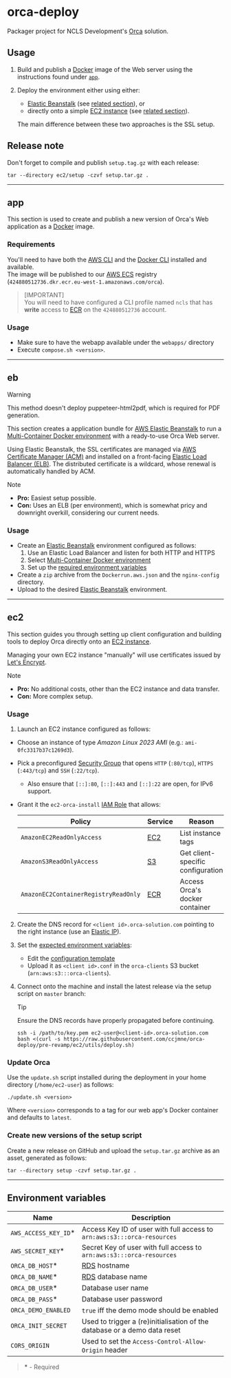 # orca-deploy

Packager project for NCLS Development's [Orca](https://www.orca-solution.com/) solution.

## Usage

1. Build and publish a [Docker](https://www.docker.com/) image of the Web server using the instructions found under [`app`](./app/README.md).
2. Deploy the environment either using either:

   - [Elastic Beanstalk](https://aws.amazon.com/elasticbeanstalk/) (see [related section](./eb/README.md)), or
   - directly onto a simple [EC2 instance](https://aws.amazon.com/ec2/) (see [related section](./ec2/README.md)).

   The main difference between these two approaches is the SSL setup.

## Release note

Don't forget to compile and publish `setup.tag.gz` with each release:

```shell
tar --directory ec2/setup -czvf setup.tar.gz .
```

---

## app

This section is used to create and publish a new version of Orca's Web application as a [Docker](https://www.docker.com/) image.

### Requirements

You'll need to have both the [AWS CLI](https://aws.amazon.com/cli/) and the [Docker CLI](https://docs.docker.com/engine/reference/commandline/cli/) installed and available.  
The image will be published to our [AWS ECS](https://aws.amazon.com/ecs/) registry (`424880512736.dkr.ecr.eu-west-1.amazonaws.com/orca`).

> [IMPORTANT]  
> You will need to have configured a CLI profile named `ncls` that has **write** access to [ECR](https://aws.amazon.com/ecr/) on the `424880512736` account.

### Usage

- Make sure to have the webapp available under the `webapps/` directory
- Execute `compose.sh <version>`.

---

## eb

> [!WARNING]  
> This method doesn't deploy puppeteer-html2pdf, which is required for PDF generation.

This section creates a application bundle for [AWS Elastic Beanstalk](https://aws.amazon.com/elasticbeanstalk/) to run a [Multi-Container Docker environment](http://docs.aws.amazon.com/elasticbeanstalk/latest/dg/create_deploy_docker_ecs.html) with a ready-to-use Orca Web server.

Using Elastic Beanstalk, the SSL certificates are managed via [AWS Certificate Manager (ACM)](https://aws.amazon.com/certificate-manager/) and installed on a front-facing [Elastic Load Balancer (ELB)](https://aws.amazon.com/elasticloadbalancing/). The distributed certificate is a wildcard, whose renewal is automatically handled by ACM.

> [!NOTE]
>
> - **Pro:** Easiest setup possible.
> - **Con:** Uses an ELB (per environment), which is somewhat pricy and downright overkill, considering our current needs.

### Usage

- Create an [Elastic Beanstalk](https://aws.amazon.com/elasticbeanstalk/) environment configured as follows:
  1. Use an Elastic Load Balancer and listen for both HTTP and HTTPS
  2. Select [Multi-Container Docker environment](http://docs.aws.amazon.com/elasticbeanstalk/latest/dg/create_deploy_docker_ecs.html)
  3. Set up the [required environment variables](#environment-variables)
- Create a `zip` archive from the `Dockerrun.aws.json` and the `nginx-config` directory.
- Upload to the desired [Elastic Beanstalk](https://aws.amazon.com/elasticbeanstalk/) environment.

---

## ec2

This section guides you through setting up client configuration and building tools to deploy Orca directly onto an [EC2 instance](https://aws.amazon.com/ec2/).

Managing your own EC2 instance "manually" will use certificates issued by [Let's Encrypt](https://letsencrypt.org/).

> [!NOTE]
>
> - **Pro:** No additional costs, other than the EC2 instance and data transfer.
> - **Con:** More complex setup.

### Usage

1. Launch an EC2 instance configured as follows:

- Choose an instance of type _Amazon Linux 2023 AMI_ (e.g.: `ami-0fc3317b37c1269d3`).
- Pick a preconfigured [Security Group](http://docs.aws.amazon.com/AWSEC2/latest/UserGuide/using-network-security.html) that opens `HTTP` (`:80/tcp`), `HTTPS` (`:443/tcp`) and `SSH` (`:22/tcp`).

  - Also ensure that `[::]:80`, `[::]:443` and `[::]:22` are open, for IPv6 support.

- Grant it the `ec2-orca-install` [IAM Role](https://docs.aws.amazon.com/IAM/latest/UserGuide/id_roles.html) that allows:

  | Policy                               | Service                           | Reason                            |
  | ------------------------------------ | --------------------------------- | --------------------------------- |
  | `AmazonEC2ReadOnlyAccess`            | [EC2](https://aws.amazon.com/ec2) | List instance tags                |
  | `AmazonS3ReadOnlyAccess`             | [S3](https://aws.amazon.com/s3)   | Get client-specific configuration |
  | `AmazonEC2ContainerRegistryReadOnly` | [ECR](https://aws.amazon.com/ecr) | Access Orca's docker container    |

2. Create the DNS record for `<client id>.orca-solution.com` pointing to the right instance (use an [Elastic IP](http://docs.aws.amazon.com/AWSEC2/latest/UserGuide/elastic-ip-addresses-eip.html)).
3. Set the [expected environment variables](#environment-variables):

   - Edit the [configuration template](/ec2/utils/orca.conf.tpl)
   - Upload it as `<client id>.conf` in the `orca-clients` S3 bucket (`arn:aws:s3:::orca-clients`).

4. Connect onto the machine and install the latest release via the setup script on `master` branch:

   > [!TIP]  
   > Ensure the DNS records have properly propagated before continuing.

   ```shell
   ssh -i /path/to/key.pem ec2-user@<client-id>.orca-solution.com
   bash <(curl -s https://raw.githubusercontent.com/ccjmne/orca-deploy/pre-revamp/ec2/utils/deploy.sh)
   ```

### Update Orca

Use the `update.sh` script installed during the deployment in your home directory (`/home/ec2-user`) as follows:

```shell
./update.sh <version>
```

Where `<version>` corresponds to a tag for our web app's Docker container and defaults to `latest`.

### Create new versions of the setup script

Create a new release on GitHub and upload the `setup.tar.gz` archive as an asset, generated as follows:

```shell
tar --directory setup -czvf setup.tar.gz .
```

---

## Environment variables

| Name                  | Description                                                               |
| --------------------- | ------------------------------------------------------------------------- |
| `AWS_ACCESS_KEY_ID`\* | Access Key ID of user with full access to `arn:aws:s3:::orca-resources`   |
| `AWS_SECRET_KEY`\*    | Secret Key of user with full access to `arn:aws:s3:::orca-resources`      |
| `ORCA_DB_HOST`\*      | [RDS](https://aws.amazon.com/rds/) hostname                               |
| `ORCA_DB_NAME`\*      | [RDS](https://aws.amazon.com/rds/) database name                          |
| `ORCA_DB_USER`\*      | Database user name                                                        |
| `ORCA_DB_PASS`\*      | Database user password                                                    |
| `ORCA_DEMO_ENABLED`   | `true` iff the demo mode should be enabled                                |
| `ORCA_INIT_SECRET`    | Used to trigger a (re)initialisation of the database or a demo data reset |
| `CORS_ORIGIN`         | Used to set the `Access-Control-Allow-Origin` header                      |

> **\*** - Required
